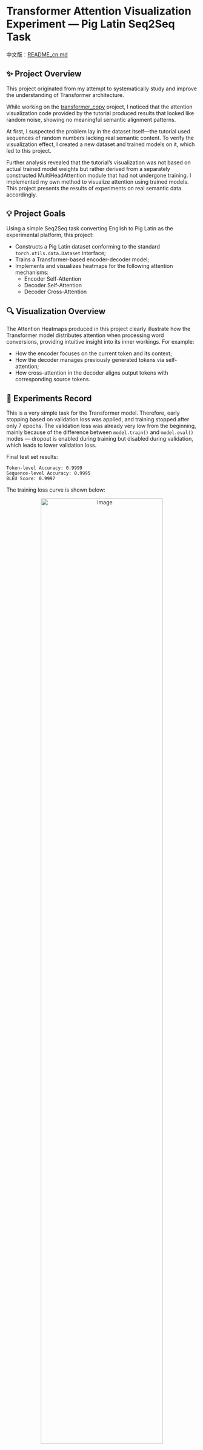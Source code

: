 # Transformer Attention Visualization Experiment — Pig Latin Seq2Seq Task

中文版：[README_cn.md](https://github.com/PengTang2025/TransformerSeq2Seq-CopyTask-with-AttentionVis-CustomPigLatin/blob/main/README_cn.md)

## ✨ Project Overview

This project originated from my attempt to systematically study and improve the understanding of Transformer architecture.

While working on the [transformer_copy](https://github.com/PengTang2025/transformer_copy) project, I noticed that the attention visualization code provided by the tutorial produced results that looked like random noise, showing no meaningful semantic alignment patterns.

At first, I suspected the problem lay in the dataset itself—the tutorial used sequences of random numbers lacking real semantic content. To verify the visualization effect, I created a new dataset and trained models on it, which led to this project.

Further analysis revealed that the tutorial’s visualization was not based on actual trained model weights but rather derived from a separately constructed MultiHeadAttention module that had not undergone training. I implemented my own method to visualize attention using trained models. This project presents the results of experiments on real semantic data accordingly.

## 💡 Project Goals

Using a simple Seq2Seq task converting English to Pig Latin as the experimental platform, this project:

- Constructs a Pig Latin dataset conforming to the standard `torch.utils.data.Dataset` interface;
- Trains a Transformer-based encoder-decoder model;
- Implements and visualizes heatmaps for the following attention mechanisms:
  - Encoder Self-Attention
  - Decoder Self-Attention
  - Decoder Cross-Attention

## 🔍 Visualization Overview

The Attention Heatmaps produced in this project clearly illustrate how the Transformer model distributes attention when processing word conversions, providing intuitive insight into its inner workings. For example:

- How the encoder focuses on the current token and its context;
- How the decoder manages previously generated tokens via self-attention;
- How cross-attention in the decoder aligns output tokens with corresponding source tokens.

## 🔬 Experiments Record
This is a very simple task for the Transformer model. Therefore, early stopping based on validation loss was applied, and training stopped after only 7 epochs.
The validation loss was already very low from the beginning, mainly because of the difference between `model.train()` and `model.eval()` modes — dropout is enabled during training but disabled during validation, which leads to lower validation loss.

Final test set results:
```
Token-level Accuracy: 0.9999
Sequence-level Accuracy: 0.9995
BLEU Score: 0.9997
```
The training loss curve is shown below:
<div style="text-align: center;">
  <img alt="image" src="https://github.com/user-attachments/assets/f10ccab3-8edf-4c23-aa93-b58b14dd1a0d" width="80%" />
</div>

## 💻 Visualization Interpretation

By feeding six different types of words into the model, we can clearly observe the attention mechanism at work. The six words are:

`bassinet`, `bilaminar`, `muse`, `oceanwards`, `postverbal`, and `tromp`.

### Encoder Self-Attention

- **Prefix focus:** Some attention heads show bias toward the first few tokens (especially positions 0–2), highlighting consonant clusters at the word’s start depending on whether it begins with one or two consonants.
- **Diagonal patterns:** Some heads exhibit diagonal or offset diagonal patterns.
- **Output suffix attention:** Attention spreads over suffix tokens (like added ‘a’ and ‘y’ in Pig Latin), especially noticeable for short words.
- Each head captures distinct local patterns.

### Decoder Self-Attention

- Exhibits a typical lower-triangular masked structure reflecting the causal masking mechanism.
- Clear diagonal or offset diagonal patterns are visible.
- Similar to encoder, attention on suffix tokens shows dispersed distributions, especially on shorter outputs.

### Decoder Cross-Attention

- Highlights primarily form a bent-line pattern rather than a strict diagonal, biased according to the initial phonetic features of the word (vowel vs. consonant start, single vs. double consonants).
- Attention on suffix tokens is again spread out for short words.
- For `tromp` (double consonant start), a distinct attention logic is visible: a shifted diagonal plus reordering focusing on initial consonants.
- For `oceanwards` (vowel start), one-to-one strict diagonal attention is observed.
- For single-consonant starts (`bassinet`, `bilaminar`, `muse`, `postverbal`), attention follows a slightly offset diagonal.
- This clearly reflects the character rearrangement mapping from input English words to Pig Latin output.


<table>
  <tr>
    <td align="center"><strong>Bassinet</strong></td>
    <td align="center"><strong>Bilaminar</strong></td>
  </tr>
  <tr>
    <td align="center">
      <img src="https://github.com/user-attachments/assets/707b4c27-841c-4e69-84a7-c87590e3b3a8" width="90%" title="bassinet"/>
    </td>
    <td align="center">
      <img src="https://github.com/user-attachments/assets/6cc52c48-0fae-430d-9624-db20c3eef229" width="90%" title="bilaminar"/>
    </td>
  </tr>
</table>

<table>
  <tr>
    <td align="center"><strong>muse</strong></td>
    <td align="center"><strong>oceanwards</strong></td>
  </tr>
  <tr>
    <td align="center">
      <img src="https://github.com/user-attachments/assets/3036722e-e2ee-4a59-94a3-d2ffd0241560" width="90%" title="muse"/>
    </td>
    <td align="center">
      <img src="https://github.com/user-attachments/assets/a01e9a31-6403-4729-b3ac-320ddd12e95b" width="90%" title="oceanwards"/>
    </td>
  </tr>
</table>

<table>
  <tr>
    <td align="center"><strong>postverbal</strong></td>
    <td align="center"><strong>tromp</strong></td>
  </tr>
  <tr>
    <td align="center">
      <img src="https://github.com/user-attachments/assets/0444e6d5-9bde-442b-8e4b-8997d510c611" width="90%" title="postverbal"/>
    </td>
    <td align="center">
      <img src="https://github.com/user-attachments/assets/4f92a472-78b2-4dec-a4b6-65914fc65d25" width="90%" title="tromp"/>
    </td>
  </tr>
</table>

## 📜 License

MIT License © 2025 Peng Tang

